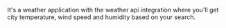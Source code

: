 It's a weather application with the weather api integration where you'll get city temperature, wind speed and humidity based on your search.
